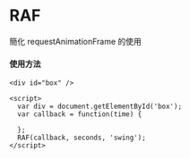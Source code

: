 # RAF

簡化 requestAnimationFrame 的使用


#### 使用方法

    <div id="box" />
    
    <script>
      var div = document.getElementById('box');
      var callback = function(time) {
        
      };
      RAF(callback, seconds, 'swing');
    </script>
